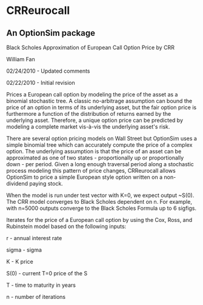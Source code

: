 # CRReurocall
## An OptionSim package

Black Scholes Approximation of European Call Option Price by CRR

William Fan

02/24/2010 - Updated comments

02/22/2010 - Initial revision

Prices a European call option by modeling the price of the asset as a
binomial stochastic tree. A classic no-arbitrage assumption can bound the
price of an option in terms of its underlying asset, but the fair option
price is furthermore a function of the distribution of returns earned by
the underlying asset. Therefore, a unique option price can be predicted by
modeling a complete market vis-à-vis the underlying asset's risk.

There are several option pricing models on Wall Street but OptionSim uses
a simple binomial tree which can accurately compute the price of a complex
option. The underlying assumption is that the price of an asset can be
approximated as one of two states - proportionally up or proportionally down -
per period. Given a long enough traversal period along a stochastic process
modeling this pattern of price changes, CRReurocall allows OptionSim to
price a simple European style option written on a non-dividend paying stock.

When the model is run under test vector with K=0, we expect output ~S(0).
The CRR model converges to Black Scholes dependent on n. For example, with
n=5000 outputs converge to the Black Scholes Formula up to 6 sigfigs.

Iterates for the price of a European call option by using the Cox,
Ross, and Rubinstein model based on the following inputs:

r - annual interest rate

sigma - sigma

K - K price

S(0) - current T=0 price of the S

T - time to maturity in years

n - number of iterations
